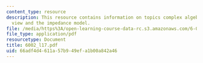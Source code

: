 ```yaml
---
content_type: resource
description: This resource contains information on topics complex algebra, frequency
  view and the impedance model.
file: /media/https%3A/open-learning-course-data-rc.s3.amazonaws.com/6-002-circuits-and-electronics-spring-2007/66adf4d4611a57b949efa1b00a842a46_6002_l17.pdf
file_type: application/pdf
resourcetype: Document
title: 6002_l17.pdf
uid: 66adf4d4-611a-57b9-49ef-a1b00a842a46
---
```


